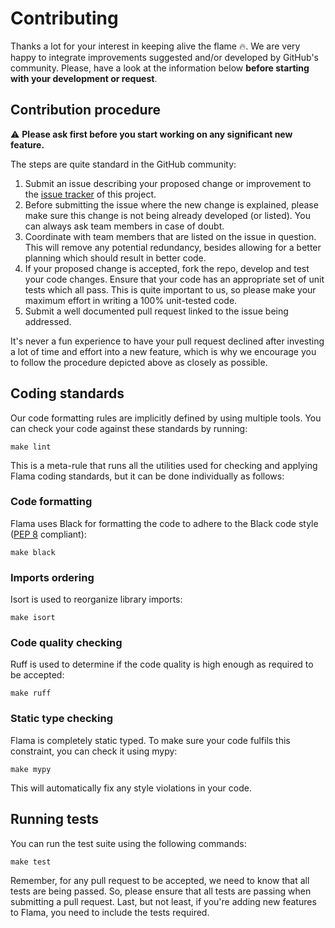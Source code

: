 # Contributing

Thanks a lot for your interest in keeping alive the flame 🔥. We are very happy to integrate improvements suggested
and/or developed by GitHub's community. Please, have a look at the information below **before starting with your
development or request**.

## Contribution procedure

⚠️ **Please ask first before you start working on any significant new feature.**

The steps are quite standard in the GitHub community:

1. Submit an issue describing your proposed change or improvement to
   the [issue tracker](https://github.com/perdy/flama/issues) of this project.
2. Before submitting the issue where the new change is explained, please make sure this change is not being already
   developed (or listed). You can always ask team members in case of doubt.
3. Coordinate with team members that are listed on the issue in question. This will remove any potential redundancy,
   besides allowing for a better planning which should result in better code.
4. If your proposed change is accepted, fork the repo, develop and test your code changes. Ensure that your code has an
   appropriate set of unit tests which all pass. This is quite important to us, so please
   make your maximum effort in writing a 100% unit-tested code.
5. Submit a well documented pull request linked to the issue being addressed.

It's never a fun experience to have your pull request declined after investing a lot of time and effort into a new
feature, which is why we encourage you to follow the procedure depicted above as closely as possible.

## Coding standards

Our code formatting rules are implicitly defined by using multiple tools. You can check your code against these
standards by running:

```commandline
make lint
```

This is a meta-rule that runs all the utilities used for checking and applying Flama coding standards, but it can be
done individually as follows:

### Code formatting

Flama uses Black for formatting the code to adhere to the Black code style ([PEP 8](https://peps.python.org/pep-0008/)
compliant):

```commandline
make black
```

### Imports ordering

Isort is used to reorganize library imports:

```commandline
make isort
```

### Code quality checking

Ruff is used to determine if the code quality is high enough as required to be accepted:

```commandline
make ruff
```

### Static type checking

Flama is completely static typed. To make sure your code fulfils this constraint, you can check it using mypy:

```commandline
make mypy
```

This will automatically fix any style violations in your code.

## Running tests

You can run the test suite using the following commands:

```commandline
make test
```

Remember, for any pull request to be accepted, we need to know that all tests are being passed.
So, please ensure that all tests are passing when submitting a pull request.
Last, but not least, if you're adding new features to Flama, you need to include the tests required.

